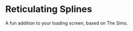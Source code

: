 Reticulating Splines
====================

A fun addition to your loading screen, based on The Sims.